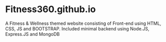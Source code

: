 # Fitness360.github.io
A Fitness &amp; Wellness themed website consisting of Front-end using HTML, CSS, JS and BOOTSTRAP. Included minimal backend using Node.JS, Express.JS and MongoDB
